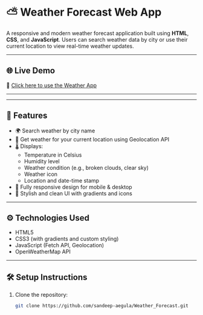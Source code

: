 # ⛅ Weather Forecast Web App

A responsive and modern weather forecast application built using **HTML**, **CSS**, and **JavaScript**. Users can search weather data by city or use their current location to view real-time weather updates.

---

## 🌐 Live Demo  
🔗 [Click here to use the Weather App](https://sandeep-aegula.github.io/Weather_Forecast/)

---


---

## 🚀 Features

- 🌍 Search weather by city name
- 📍 Get weather for your current location using Geolocation API
- 🌡️ Displays:
  - Temperature in Celsius
  - Humidity level
  - Weather condition (e.g., broken clouds, clear sky)
  - Weather icon
  - Location and date-time stamp
- 📱 Fully responsive design for mobile & desktop
- 🎨 Stylish and clean UI with gradients and icons

---

## ⚙️ Technologies Used

- HTML5
- CSS3 (with gradients and custom styling)
- JavaScript (Fetch API, Geolocation)
- OpenWeatherMap API

---

## 🛠️ Setup Instructions

1. Clone the repository:
   ```bash
   git clone https://github.com/sandeep-aegula/Weather_Forecast.git
